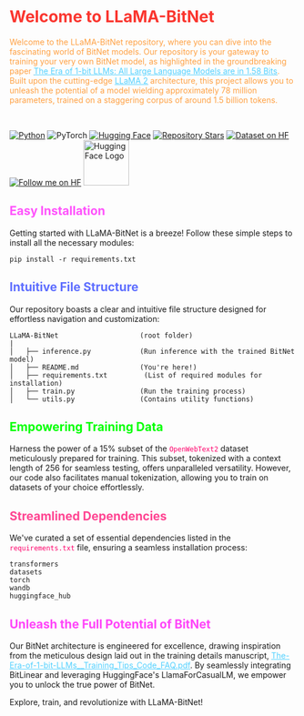 # <span style="color:#fa362f">Welcome to LLaMA-BitNet</span>

<span style="color:#ffa042">Welcome to the LLaMA-BitNet repository, where you can dive into the fascinating world of BitNet models. Our repository is your gateway to training your very own BitNet model, as highlighted in the groundbreaking paper [<span style="color:#52d1ff;text-decoration: underline;">The Era of 1-bit LLMs: All Large Language Models are in 1.58 Bits](https://arxiv.org/abs/2402.17764</span>). Built upon the cutting-edge [<span style="color:#52d1ff;text-decoration: underline;">LLaMA 2](https://llama.meta.com</span>) architecture, this project allows you to unleash the potential of a model wielding approximately 78 million parameters, trained on a staggering corpus of around 1.5 billion tokens.</span>

<br>

[![Python](https://img.shields.io/badge/Python-3776AB?style=for-the-badge&logo=python&logoColor=white)](https://www.python.org/)
![PyTorch](https://img.shields.io/badge/PyTorch-%23EE4C2C.svg?style=for-the-badge&logo=PyTorch&logoColor=white)
[![Hugging Face](https://img.shields.io/badge/Hugging%20Face-transformers%20%7C%20datasets%20%7C%20Models-blueviolet?style=for-the-badge&logo=huggingface)](https://huggingface.co/)
[![Repository Stars](https://img.shields.io/github/stars/dhakalnirajan/LLaMA-BitNet?style=for-the-badge)](https://github.com/dhakalnirajan/LLaMA-BitNet/stargazers)
[![Dataset on HF](https://huggingface.co/datasets/huggingface/badges/resolve/main/dataset-on-hf-sm.svg)](https://huggingface.co/datasets)
[![Follow me on HF](https://huggingface.co/datasets/huggingface/badges/resolve/main/follow-me-on-HF-sm.svg)](https://huggingface.co/nirajandhakal)
<img src="https://chunte-hfba.static.hf.space/images/Outlined%20Huggies/Greeting%20Huggy%20left.png" alt="HuggingFace Logo" height=80 width=80>

## <span style="color:#ff52fc">Easy Installation</span>

Getting started with LLaMA-BitNet is a breeze! Follow these simple steps to install all the necessary modules:

```shell
pip install -r requirements.txt
```

## <span style="color:#5e6eff">Intuitive File Structure</span>

Our repository boasts a clear and intuitive file structure designed for effortless navigation and customization:

```
LLaMA-BitNet                    (root folder)
|
│   ├── inference.py            (Run inference with the trained BitNet model)
│   ├── README.md               (You're here!)
│   ├── requirements.txt         (List of required modules for installation)
│   ├── train.py                (Run the training process)
│   └── utils.py                (Contains utility functions)
```

## <span style="color:#00ff00">Empowering Training Data</span>

Harness the power of a 15% subset of the <span style="color:#ff006a">`OpenWebText2`</span> dataset meticulously prepared for training. This subset, tokenized with a context length of 256 for seamless testing, offers unparalleled versatility. However, our code also facilitates manual tokenization, allowing you to train on datasets of your choice effortlessly.

## <span style="color:#ff4592">Streamlined Dependencies</span>

We've curated a set of essential dependencies listed in the <span style="color:#ff006a">`requirements.txt`</span> file, ensuring a seamless installation process:

```text
transformers
datasets
torch
wandb
huggingface_hub
```

## <span style="color:#ff45f9">Unleash the Full Potential of BitNet</span>

Our BitNet architecture is engineered for excellence, drawing inspiration from the meticulous design laid out in the training details manuscript, [<span style="color:#52d1ff;text-decoration: underline;">The-Era-of-1-bit-LLMs__Training_Tips_Code_FAQ.pdf](https://github.com/microsoft/unilm/blob/master/bitnet/The-Era-of-1-bit-LLMs__Training_Tips_Code_FAQ.pdf)</span>. By seamlessly integrating BitLinear and leveraging HuggingFace's LlamaForCasualLM, we empower you to unlock the true power of BitNet.

Explore, train, and revolutionize with LLaMA-BitNet!
